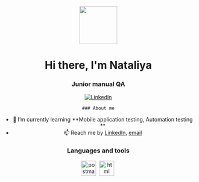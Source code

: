 <div id="header" align="center">
  <img src="https://media.giphy.com/media/M9gbBd9nbDrOTu1Mqx/giphy.gif" width="100"/>
</div>
<div id="header" align="center">
    <h1>Hi there, I'm  Nataliya </h1>
    <h3> Junior manual QA </h3>
</div>

<div id="socials" align="center">
    <a href="https://www.linkedin.com/in/%D0%BB%D0%B5%D0%BE%D0%BD%D0%BE%D0%B2%D0%B0-%D0%BD%D0%B0%D1%82%D0%B0%D0%BB%D0%B8%D1%8F-1bb010a8/?trk=opento_sprofile_details">
    <img src="https://img.shields.io/badge/LinkedIn-blue?style=for-the-badge&logo=linkedin&logoColor=white" alt="LinkedIn"/>
  </a>

    ### About me
- 🌱 I’m currently learning **Mobile application testing, Automation testing **
- 📫 Reach me by [LinkedIn](https://www.linkedin.com/feed/), [email](mailto:nleo@tut.by)
  



### Languages and tools

<img src="https://devicon.dev/#:~:text=postgresql-,postman" title="postman" width="40" height="40"/>&nbsp;
<img src="https://ibb.co/Lp5fDjc" title="html" width="40" height="40"/>&nbsp;







